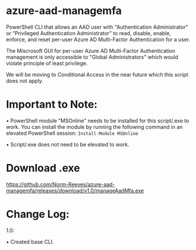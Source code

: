 # azure-aad-managemfa
PowerShell CLI that allows an AAD user with "Authentication Administrator" or “Privileged Authentication Administrator” to read, disable, enable, enforce, and reset per-user Azure AD Multi-Factor Authentication for a user.

The Miscrosoft GUI for per-user Azure AD Multi-Factor Authentication management is only accessible to "Global Administrators" which would violate principle of least privilege.

We will be moving to Conditional Access in the near future which this script does not apply.

Important to Note:
=========
• PowerShell module "MSOnline" needs to be installed for this script/.exe to work. You can install the module by running the following command in an elevated PowerShell session: ```Install-Module MSOnline```

• Script/.exe does not need to be elevated to work.

Download .exe
=========
https://github.com/Norm-Reeves/azure-aad-managemfa/releases/download/v1.0/manageAadMfa.exe

Change Log:
============
1.0:

  • Created base CLI.
